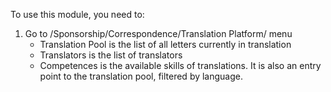 To use this module, you need to:

1.  Go to /Sponsorship/Correspondence/Translation Platform/ menu  
    - Translation Pool is the list of all letters currently in
      translation
    - Translators is the list of translators
    - Competences is the available skills of translations. It is also an
      entry point to the translation pool, filtered by language.
